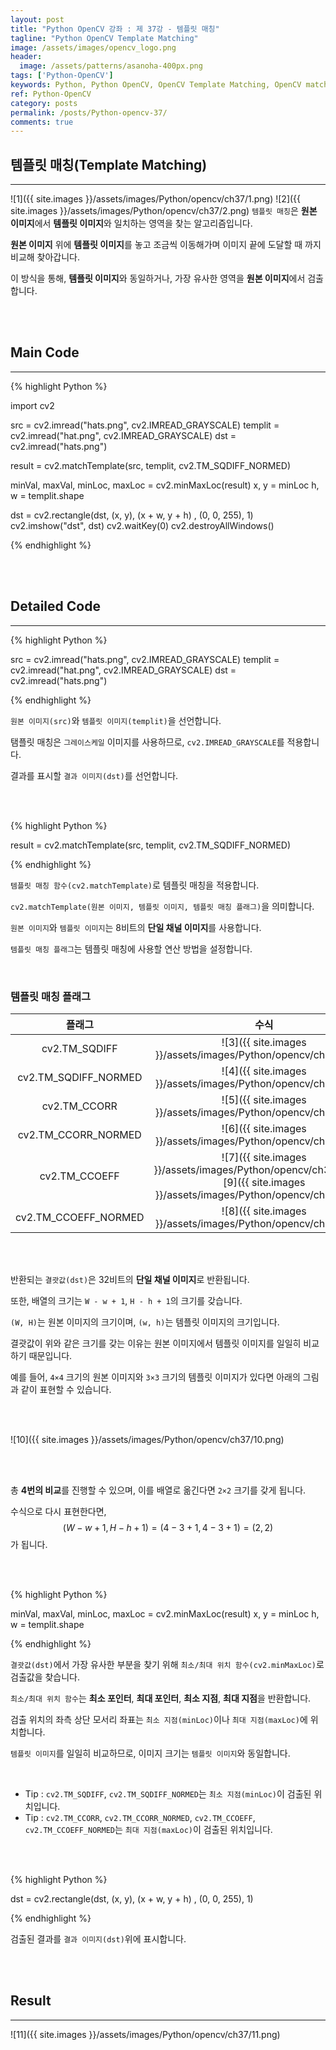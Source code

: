 ```yaml
---
layout: post
title: "Python OpenCV 강좌 : 제 37강 - 템플릿 매칭"
tagline: "Python OpenCV Template Matching"
image: /assets/images/opencv_logo.png
header:
  image: /assets/patterns/asanoha-400px.png
tags: ['Python-OpenCV']
keywords: Python, Python OpenCV, OpenCV Template Matching, OpenCV matchTemplate, OpenCV cv2.TM_SQDIFF, OpenCV cv2.TM_SQDIFF_NORMED, OpenCV cv2.TM_CCORR, OpenCV cv2.TM_CCORR_NORMED, OpenCV cv2.TM_CCOEFF, OpenCV cv2.TM_CCOEFF_NORMED
ref: Python-OpenCV
category: posts
permalink: /posts/Python-opencv-37/
comments: true
---
```


## 템플릿 매칭(Template Matching) ##
----------

![1]({{ site.images }}/assets/images/Python/opencv/ch37/1.png)
![2]({{ site.images }}/assets/images/Python/opencv/ch37/2.png)
`템플릿 매칭`은 **원본 이미지**에서 **템플릿 이미지**와 일치하는 영역을 찾는 알고리즘입니다.

**원본 이미지** 위에 **템플릿 이미지**를 놓고 조금씩 이동해가며 이미지 끝에 도달할 때 까지 비교해 찾아갑니다.

이 방식을 통해, **템플릿 이미지**와 동일하거나, 가장 유사한 영역을 **원본 이미지**에서 검출합니다. 

<br>
<br>

## Main Code ##
----------

{% highlight Python %}

import cv2

src = cv2.imread("hats.png", cv2.IMREAD_GRAYSCALE)
templit = cv2.imread("hat.png", cv2.IMREAD_GRAYSCALE)
dst = cv2.imread("hats.png")

result = cv2.matchTemplate(src, templit, cv2.TM_SQDIFF_NORMED)

minVal, maxVal, minLoc, maxLoc = cv2.minMaxLoc(result)
x, y = minLoc
h, w = templit.shape

dst = cv2.rectangle(dst, (x, y), (x +  w, y + h) , (0, 0, 255), 1)
cv2.imshow("dst", dst)
cv2.waitKey(0)
cv2.destroyAllWindows()

{% endhighlight %}

<br>
<br>

## Detailed Code ##
----------

{% highlight Python %}

src = cv2.imread("hats.png", cv2.IMREAD_GRAYSCALE)
templit = cv2.imread("hat.png", cv2.IMREAD_GRAYSCALE)
dst = cv2.imread("hats.png")

{% endhighlight %}

`원본 이미지(src)`와 `템플릿 이미지(templit)`을 선언합니다.

탬플릿 매칭은 `그레이스케일` 이미지를 사용하므로, `cv2.IMREAD_GRAYSCALE`를 적용합니다.

결과를 표시할 `결과 이미지(dst)`를 선언합니다.

<br>
<br>

{% highlight Python %}

result = cv2.matchTemplate(src, templit, cv2.TM_SQDIFF_NORMED)

{% endhighlight %}

`템플릿 매칭 함수(cv2.matchTemplate)`로 템플릿 매칭을 적용합니다.

`cv2.matchTemplate(원본 이미지, 템플릿 이미지, 템플릿 매칭 플래그)`을 의미합니다.

`원본 이미지`와 `템플릿 이미지`는 8비트의 **단일 채널 이미지**를 사용합니다.

`템플릿 매칭 플래그`는 템플릿 매칭에 사용할 연산 방법을 설정합니다.

<br>

### 템플릿 매칭 플래그 ###

|   플래그   |               수식               |
|:----------:|:--------------------------------:|
| cv2.TM_SQDIFF | ![3]({{ site.images }}/assets/images/Python/opencv/ch37/3.png) |
| cv2.TM_SQDIFF_NORMED | ![4]({{ site.images }}/assets/images/Python/opencv/ch37/4.png) |
| cv2.TM_CCORR | ![5]({{ site.images }}/assets/images/Python/opencv/ch37/5.png) |
| cv2.TM_CCORR_NORMED | ![6]({{ site.images }}/assets/images/Python/opencv/ch37/6.png) |
| cv2.TM_CCOEFF | ![7]({{ site.images }}/assets/images/Python/opencv/ch37/7.png)![9]({{ site.images }}/assets/images/Python/opencv/ch37/9.png) |
| cv2.TM_CCOEFF_NORMED | ![8]({{ site.images }}/assets/images/Python/opencv/ch37/8.png) |

<br>
<br>

반환되는 `결괏값(dst)`은 32비트의 **단일 채널 이미지**로 반환됩니다.

또한, 배열의 크기는 `W - w + 1`, `H - h + 1`의 크기를 갖습니다.

`(W, H)`는 원본 이미지의 크기이며, `(w, h)`는 템플릿 이미지의 크기입니다.

결괏값이 위와 같은 크기를 갖는 이유는 원본 이미지에서 템플릿 이미지를 일일히 비교하기 때문입니다.

예를 들어, `4×4` 크기의 원본 이미지와 `3×3` 크기의 템플릿 이미지가 있다면 아래의 그림과 같이 표현할 수 있습니다.

<br>
<br>

![10]({{ site.images }}/assets/images/Python/opencv/ch37/10.png)

<br>
<br>

총 **4번의 비교**를 진행할 수 있으며, 이를 배열로 옮긴다면 `2×2` 크기를 갖게 됩니다.

수식으로 다시 표현한다면, $$ (W - w + 1, H - h + 1) = (4 - 3 + 1, 4 - 3 + 1) = (2, 2) $$가 됩니다. 

<br>
<br>

{% highlight Python %}

minVal, maxVal, minLoc, maxLoc = cv2.minMaxLoc(result)
x, y = minLoc
h, w = templit.shape

{% endhighlight %}

`결괏값(dst)`에서 가장 유사한 부분을 찾기 위해 `최소/최대 위치 함수(cv2.minMaxLoc)`로 검출값을 찾습니다.

`최소/최대 위치 함수`는 **최소 포인터**, **최대 포인터**, **최소 지점**, **최대 지점**을 반환합니다.

검출 위치의 좌측 상단 모서리 좌표는 `최소 지점(minLoc)`이나 `최대 지점(maxLoc)`에 위치합니다.

`템플릿 이미지`를 일일히 비교하므로, 이미지 크기는 `템플릿 이미지`와 동일합니다.

<br>

* Tip : `cv2.TM_SQDIFF`, `cv2.TM_SQDIFF_NORMED`는 `최소 지점(minLoc)`이 검출된 위치입니다.
* Tip : `cv2.TM_CCORR`, `cv2.TM_CCORR_NORMED`, `cv2.TM_CCOEFF`, `cv2.TM_CCOEFF_NORMED`는 `최대 지점(maxLoc)`이 검출된 위치입니다.

<br>
<br>

{% highlight Python %}

dst = cv2.rectangle(dst, (x, y), (x +  w, y + h) , (0, 0, 255), 1)

{% endhighlight %}

검출된 결과를 `결과 이미지(dst)`위에 표시합니다.

<br>
<br>

## Result ##
----------

![11]({{ site.images }}/assets/images/Python/opencv/ch37/11.png)